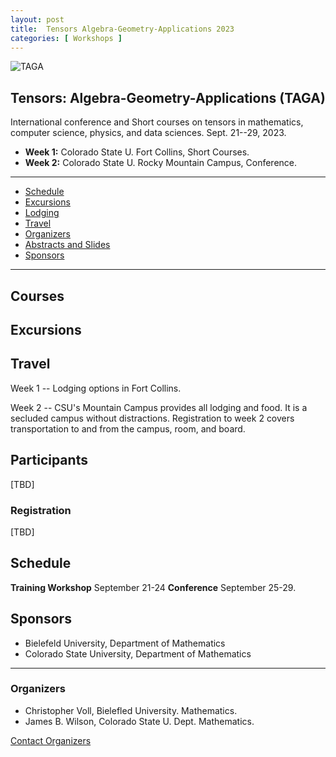 ```yaml
---
layout: post
title:  Tensors Algebra-Geometry-Applications 2023
categories: [ Workshops ]
---
```


![TAGA](/uploads/images/TACA2019.png)


## Tensors: Algebra-Geometry-Applications (TAGA)

International conference and Short courses on tensors in mathematics, computer science, physics,
and data sciences. Sept. 21--29, 2023.
 - **Week 1:** Colorado State U. Fort Collins, Short Courses.
 - **Week 2:** Colorado State U. Rocky Mountain Campus, Conference.

---

- [Schedule](#schedule)
- [Excursions](#excursions)
- [Lodging](#lodging)
- [Travel](#travel)
- [Organizers](#organizers)
- [Abstracts and Slides](#abstracts)
- [Sponsors](#sponsors)

---

## Courses

## Excursions

## Travel

Week 1 -- Lodging options in Fort Collins.

Week 2 -- CSU's Mountain Campus provides all lodging and food.  It is a secluded campus without distractions.  Registration to week 2 covers transportation to and from the campus, room, and board.

## Participants

[TBD]


### Registration

[TBD]

## Schedule

**Training Workshop** September 21-24
**Conference** September 25-29.

## Sponsors
  * Bielefeld University, Department of Mathematics
  * Colorado State University, Department of Mathematics


--- 
### Organizers
  * Christopher Voll, Bielefled University. Mathematics.
  * James B. Wilson, Colorado State U. Dept. Mathematics.

<a href="mailto:James.Wilson@ColoState.Edu">Contact Organizers</a>
